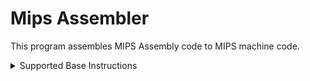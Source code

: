 # Mips Assembler

This program assembles MIPS Assembly code to MIPS machine code.  


<details>
<summary> Supported Base Instructions </summary>
<br>

```asm
SLL     $r, $r, im
SRL     $r, $r, im
SRA     $r, $r, im
SLLV    $r, $r, $r
JR      $r
SYSCALL 
BREAK 
MFHI    $r
MTHI    $r
MFLO    $r
MTLO    $r
MULT    $r, $r
MULTU   $r, $r
DIV     $r, $r
DIVU    $r, $r
ADD     $r, $r, $r
ADDU    $r, $r, $r
SUB     $r, $r, $r
SUBU    $r, $r, $r
AND     $r, $r, $r
OR      $r, $r, $r
XOR     $r, $r, $r
NOR     $r, $r, $r
SLT     $r, $r, $r
SLTU    $r, $r, $r
BGEZ    $r, im
BGEZ    $r, <label>   # I'm not sure if this should be in here
BGEZAL  $r, im
BGEZAL  $r, <label>   # I'm not sure if this should be in here
BLTZ    $r, im
BLTZ    $r, <label>   # I'm not sure if this should be in here
BLTZAL  $r, im
BLTZAL  $r, <label>   # I'm not sure if this should be in here
J       <label>
JAL     <label>
BEQ     $r, $r, im
BEQ     $r, $r, <label>   # I'm not sure if this should be in here
BNE     $r, $r, im
BNE     $r, $r, <label>   # I'm not sure if this should be in here
BLEZ    $r, $r, im
BLEZ    $r, $r, <label>   # I'm not sure if this should be in here
BGTZ    $r, $r, im
BGTZ    $r, $r, <label>   # I'm not sure if this should be in here
ADDI    $r, $r, im
ADDIU   $r, $r, im
SLTI    $r, $r, im
SLTIU   $r, $r, im
ANDI    $r, $r, im
ORI     $r, $r, im
XORI    $r, $r, im
LUI     $r, im
MFC0    $r, $r
MTC0    $r, $r
LB      $r, offset($r)
LB      $r, <label>
LH      $r, offset($r)
LH      $r, <label>
LW      $r, offset($r)
LW      $r, <label>
LBU     $r, offset($r)
LBU     $r, <label>
LHU     $r, offset($r)
LHU     $r, <label>
SB      $r, offset($r)
SB      $r, <label>
SH      $r, offset($r)
SH      $r, <label>
SW      $r, offset($r)
SW      $r, <label>
```

<summary> Supported Pseudo Instructions </summary>
<br>

```asm
ABS     $r, $r
BLT     $r, $r, im
BLT     $r, $r, <label>   # I'm not sure if this should be in here
LI      $r, im
LA      $r, <label>
```

<summary> Supported Data Directives </summary>
<br>

```asm
.byte     im
.byte     im, ...
.half     im
.half     im, ...
.word     im
.word     im, ...
.ascii    "string" # Including escape characters
.asciiz   "null-terminated string" # Including escape characters

```

<summary> Syntax </summary>
<br>
* Data and text blocks can optionally be demarked with `.data` and `.text`, these ensure that all text comes before all data.
* `.globl` directives are currently ignored
* Labels must currently be on the same line as or line immediately before the position they are pointing to (I hope to fix this soon)
* Integers can be in decimal (0-9) form, or hex (0x(0-f), case insensitive) form.
* Accepted escape characters are the same as C, excluding \uhhhh and \Uhhhhhhhh as these require more than 8 bits to store (I could easily add these if necessary)
* Files to be assembled should be placed in [0-assembly](/priv/0-assembly/) and end in `.s` or `.asm`
* Labels can contain any alphabetic chars or underscores and are case sensitive.
</details>
